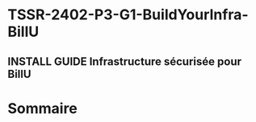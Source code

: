 # TSSR-2402-P3-G1-BuildYourInfra-BillU

## INSTALL GUIDE Infrastructure sécurisée pour BillU

# Sommaire 
